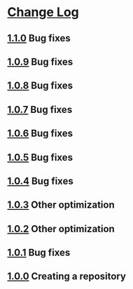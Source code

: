# [Change Log](https://github.com/anyks/asc/archive/release.tar.gz)

## [1.1.0](https://github.com/anyks/asc/archive/v1.1.0.tar.gz) Bug fixes

## [1.0.9](https://github.com/anyks/asc/archive/v1.0.9.tar.gz) Bug fixes

## [1.0.8](https://github.com/anyks/asc/archive/v1.0.8.tar.gz) Bug fixes

## [1.0.7](https://github.com/anyks/asc/archive/v1.0.7.tar.gz) Bug fixes

## [1.0.6](https://github.com/anyks/asc/archive/v1.0.6.tar.gz) Bug fixes

## [1.0.5](https://github.com/anyks/asc/archive/v1.0.5.tar.gz) Bug fixes

## [1.0.4](https://github.com/anyks/asc/archive/v1.0.4.tar.gz) Bug fixes

## [1.0.3](https://github.com/anyks/asc/archive/v1.0.3.tar.gz) Other optimization

## [1.0.2](https://github.com/anyks/asc/archive/v1.0.2.tar.gz) Other optimization

## [1.0.1](https://github.com/anyks/asc/archive/v1.0.1.tar.gz) Bug fixes

## [1.0.0](https://github.com/anyks/asc/archive/v1.0.0.tar.gz) Creating a repository
